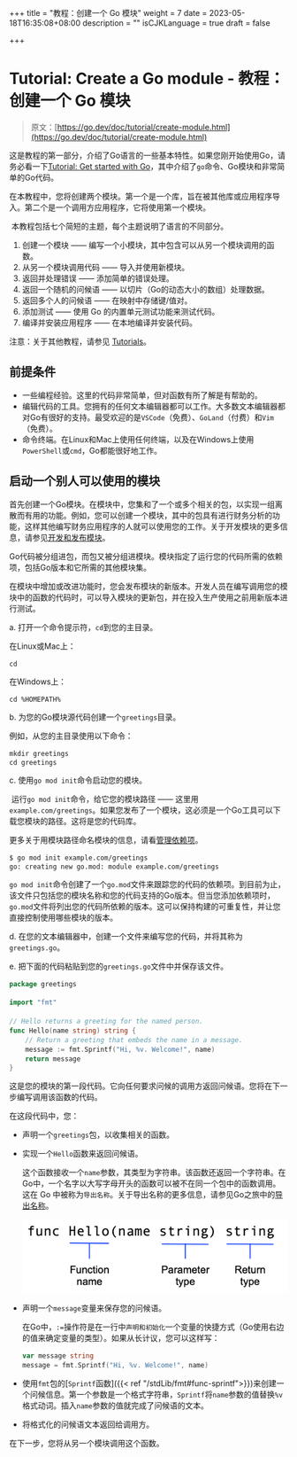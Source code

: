 +++
title = "教程：创建一个 Go 模块"
weight = 7
date = 2023-05-18T16:35:08+08:00
description = ""
isCJKLanguage = true
draft = false

+++
# Tutorial: Create a Go module - 教程：创建一个 Go 模块

> 原文：[https://go.dev/doc/tutorial/create-module.html](https://go.dev/doc/tutorial/create-module.html)

​	这是教程的第一部分，介绍了Go语言的一些基本特性。如果您刚开始使用Go，请务必看一下[Tutorial: Get started with Go](../TutorialGetStartedWithGo)，其中介绍了`go`命令、Go模块和非常简单的Go代码。

​	在本教程中，您将创建两个模块。第一个是一个库，旨在被其他库或应用程序导入。第二个是一个调用方应用程序，它将使用第一个模块。

​	本教程包括七个简短的主题，每个主题说明了语言的不同部分。

1. 创建一个模块 —— 编写一个小模块，其中包含可以从另一个模块调用的函数。
2. 从另一个模块调用代码 —— 导入并使用新模块。
3. 返回并处理错误 —— 添加简单的错误处理。
4. 返回一个随机的问候语 —— 以切片（Go的动态大小的数组）处理数据。
5. 返回多个人的问候语 —— 在映射中存储键/值对。
6. 添加测试 —— 使用 Go 的内置单元测试功能来测试代码。
7. 编译并安装应用程序 —— 在本地编译并安装代码。

注意：关于其他教程，请参见 [Tutorials](../Tutorials)。

## 前提条件

- 一些编程经验。这里的代码非常简单，但对函数有所了解是有帮助的。
- 编辑代码的工具。您拥有的任何文本编辑器都可以工作。大多数文本编辑器都对Go有很好的支持。最受欢迎的是`VSCode`（免费）、`GoLand`（付费）和`Vim`（免费）。
- 命令终端。在Linux和Mac上使用任何终端，以及在Windows上使用`PowerShell`或`cmd`，Go都能很好地工作。

## 启动一个别人可以使用的模块

​	首先创建一个Go模块。在模块中，您集和了一个或多个相关的包，以实现一组离散而有用的功能。例如，您可以创建一个模块，其中的包具有进行财务分析的功能，这样其他编写财务应用程序的人就可以使用您的工作。关于开发模块的更多信息，请参见[开发和发布模块](../../UsingAndUnderstandingGo/DevelopingModules/DevelopingAndPublishingModules)。

​	Go代码被分组进包，而包又被分组进模块。模块指定了运行您的代码所需的依赖项，包括Go版本和它所需的其他模块集。

​	在模块中增加或改进功能时，您会发布模块的新版本。开发人员在编写调用您的模块中的函数的代码时，可以导入模块的更新包，并在投入生产使用之前用新版本进行测试。

a. 打开一个命令提示符，`cd`到您的主目录。

在Linux或Mac上：

```shell
cd
```

在Windows上：

```shell
cd %HOMEPATH%
```

b. 为您的Go模块源代码创建一个`greetings`目录。

例如，从您的主目录使用以下命令：

```shell
mkdir greetings
cd greetings
```

c. 使用`go mod init`命令启动您的模块。

​	运行`go mod init`命令，给它您的模块路径 —— 这里用`example.com/greetings`。如果您发布了一个模块，这必须是一个Go工具可以下载您模块的路径。这将是您的代码库。

更多关于用模块路径命名模块的信息，请看[管理依赖项](../../UsingAndUnderstandingGo/ManagingDependencies)。

```shell
$ go mod init example.com/greetings
go: creating new go.mod: module example.com/greetings
```

`go mod init`命令创建了一个`go.mod`文件来跟踪您的代码的依赖项。到目前为止，该文件只包括您的模块名称和您的代码支持的Go版本。但当您添加依赖项时，`go.mod`文件将列出您的代码所依赖的版本。这可以保持构建的可重复性，并让您直接控制使用哪些模块的版本。

d. 在您的文本编辑器中，创建一个文件来编写您的代码，并将其称为`greetings.go`。

e. 把下面的代码粘贴到您的`greetings.go`文件中并保存该文件。

```go title="greeting.go" linenums="1"
package greetings

import "fmt"

// Hello returns a greeting for the named person.
func Hello(name string) string {
    // Return a greeting that embeds the name in a message.
    message := fmt.Sprintf("Hi, %v. Welcome!", name)
    return message
}
```

​	这是您的模块的第一段代码。它向任何要求问候的调用方返回问候语。您将在下一步编写调用该函数的代码。

在这段代码中，您：

- 声明一个`greetings`包，以收集相关的函数。

- 实现一个`Hello`函数来返回问候语。

  ​	这个函数接收一个`name`参数，其类型为字符串。该函数还返回一个字符串。在Go中，一个名字以大写字母开头的函数可以被不在同一个包中的函数调用。这在 Go 中被称为`导出名称`。关于导出名称的更多信息，请参见Go之旅中的[导出名称](../../GoTour/Basics/PackagesVariablesAndFunctions#exported-names-导出名)。

  ![img](TutorialCreateAGoModule_img/function-syntax.png)
  
- 声明一个`message`变量来保存您的问候语。

  ​	在Go中，`:=`操作符是在一行中`声明和初始化`一个变量的快捷方式（Go使用右边的值来确定变量的类型）。如果从长计议，您可以这样写：

  ```go linenums="1"
  var message string
  message = fmt.Sprintf("Hi, %v. Welcome!", name)
  ```
  
- 使用`fmt`包的[`Sprintf`函数]({{< ref "/stdLib/fmt#func-sprintf">}})来创建一个问候信息。第一个参数是一个格式字符串，`Sprintf`将`name`参数的值替换`%v`格式动词。插入`name`参数的值就完成了问候语的文本。

- 将格式化的问候语文本返回给调用方。


在下一步，您将从另一个模块调用这个函数。